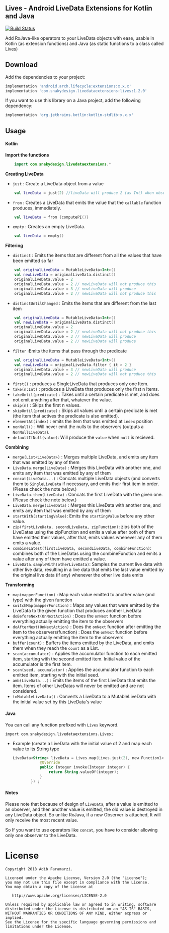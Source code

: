 Lives - Android LiveData Extensions for Kotlin and Java
-------------------------------------------------------
[![Build Status](https://travis-ci.org/adibfara/Lives.svg?branch=master)](https://travis-ci.org/adibfara/Lives)

Add RxJava-like operators to your LiveData objects with ease, usable in Kotlin (as extension functions) and Java (as static functions to a class called Lives)

Download
--------
Add the dependencies to your project:

```groovy
implementation 'android.arch.lifecycle:extensions:x.x.x'
implementation 'com.snakydesign.livedataextensions:lives:1.2.0'
```

If you want to use this library on a Java project, add the following dependency:
```groovy
implementation 'org.jetbrains.kotlin:kotlin-stdlib:x.x.x'
```

Usage
--------

#### Kotlin
**Import the functions**
```kotlin
    import com.snakydesign.livedataextensions.*
```
**Creating LiveData**

- `just` : Create a LiveData object from a value
```kotlin
    val liveData = just(2) //liveData will produce 2 (as Int) when observed
```

- `from` : Creates a LiveData that emits the value that the `callable` function produces, immediately.
```kotlin
    val liveData = from {computePI()}
```

- `empty` : Creates an empty LiveData.
```kotlin
    val liveData = empty()
```


**Filtering**

- `distinct` : Emits the items that are different from all the values that have been emitted so far
```kotlin
    val originalLiveData = MutableLiveData<Int>()
    val newLiveData = originalLiveData.distinct()
    originalLiveData.value = 2
    originalLiveData.value = 2 // newLiveData will not produce this
    originalLiveData.value = 3 // newLiveData will produce
    originalLiveData.value = 2 // newLiveData will not produce this
```

- `distinctUntilChanged` : Emits the items that are different from the last item
```kotlin
    val originalLiveData = MutableLiveData<Int>()
    val newLiveData = originalLiveData.distinct()
    originalLiveData.value = 2
    originalLiveData.value = 2 // newLiveData will not produce this
    originalLiveData.value = 3 // newLiveData will produce
    originalLiveData.value = 2 // newLiveData will produce
```

- `filter` :Emits the items that pass through the predicate
```kotlin
    val originalLiveData = MutableLiveData<Int>()
    val newLiveData = originalLiveData.filter { it > 2 }
    originalLiveData.value = 3 // newLiveData will produce
    originalLiveData.value = 2 // newLiveData will not produce this
```

- `first()` : produces a SingleLiveData that produces only one Item.
- `take(n:Int)` : produces a LiveData that produces only the first n Items.
- `takeUntil(predicate)` : Takes until a certain predicate is met, and does not emit anything after that, whatever the value.
- `skip(n)` : Skips the first n values.
- `skipUntil(predicate)` : Skips all values until a certain predicate is met (the item that actives the predicate is also emitted).
- `elementAt(index)` : emits the item that was emitted at `index` position
- `nonNull()` : Will never emit the nulls to the observers (outputs a `NonNullLiveData`).
- `defaultIfNull(value)`: Will produce the `value` when `null` is recieved.

**Combining**

- `merge(List<LiveData>)` : Merges multiple LiveData, and emits any item that was emitted by any of them
- `LiveData.merge(LiveData)` : Merges this LiveData with another one, and emits any item that was emitted by any of them
- `concat(LiveData...)` : Concats multiple LiveData objects (and converts them to `SingleLiveData` if necessary, and emits their first item in order. (Please check the note below.)
- `LiveData.then(LiveData)` : Concats the first LiveData with the given one. (Please check the note below.)
- `LiveData.merge(LiveData)` : Merges this LiveData with another one, and emits any item that was emitted by any of them
- `startWith(startingValue)`: Emits the `startingValue` before any other value.
- `zip(firstLiveData, secondLiveData, zipFunction)`: zips both of the LiveDatas using the zipFunction and emits a value after both of them have emitted their values, after that, emits values whenever any of them emits a value.
- `combineLatest(firstLiveData, secondLiveData, combineFunction)`: combines both of the LiveDatas using the combineFunction and emits a value after any of them have emitted a value.
- `LiveData.sampleWith(otherLiveData)`: Samples the current live data with other live data, resulting in a live data that emits the last value emitted by the original live data (if any) whenever the other live data emits

**Transforming**

- `map(mapperFunction)` : Map each value emitted to another value (and type) with the given function
- `switchMap(mapperFunction)` : Maps any values that were emitted by the LiveData to the given function that produces another LiveData
- `doBeforeNext(OnNextAction)` : Does the `onNext` function before everything actually emitting the item to the observers
- `doAfterNext(OnNextAction)` : Does the `onNext` function after emitting the item to the observers(function) : Does the `onNext` function before everything actually emitting the item to the observers
- `buffer(count)` : Buffers the items emitted by the LiveData, and emits them when they reach the `count` as a List.
- `scan(accumulator)` : Applies the accumulator function to each emitted item, starting with the second emitted item. Initial value of the accumulator is the first item.
- `scan(seed, accumulator)` : Applies the accumulator function to each emitted item, starting with the initial seed.
- `amb(LiveData...)` : Emits the items of the first LiveData that emits the item. Items of other LiveDatas will never be emitted and are not considered.
- `toMutableLiveData()` : Converts a LiveData to a MutableLiveData with the initial value set by this LiveData's value

#### Java

You can call any function prefixed with `Lives` keyword.

    import com.snakydesign.livedataextensions.Lives;

 - Example (create a LiveData with the initial value of 2 and map each value to its String type
    ```kotlin
    LiveData<String> liveData = Lives.map(Lives.just(2), new Function1<Integer, String>() {
                @Override
                public Integer invoke(Integer integer) {
                    return String.valueOf(integer);
                }
            }) ;
    ```

#### Notes

Please note that because of design of `LiveData`, after a value is emitted to an observer, and then another value is emitted, the old value is destroyed in any LiveData object. So unlike RxJava, if a new Observer is attached, It will only receive the most recent value.

So If you want to use operators like `concat`, you have to consider allowing only one observer to the LiveData.

License
=======

    Copyright 2018 Adib Faramarzi.

    Licensed under the Apache License, Version 2.0 (the "License");
    you may not use this file except in compliance with the License.
    You may obtain a copy of the License at

       http://www.apache.org/licenses/LICENSE-2.0

    Unless required by applicable law or agreed to in writing, software
    distributed under the License is distributed on an "AS IS" BASIS,
    WITHOUT WARRANTIES OR CONDITIONS OF ANY KIND, either express or implied.
    See the License for the specific language governing permissions and
    limitations under the License.
